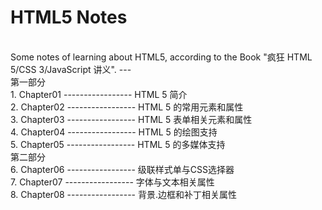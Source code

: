 # HTML5 Notes
<br>
Some notes of learning about HTML5, according to the Book "疯狂 HTML 5/CSS 3/JavaScript 讲义".
---
<br> 第一部分
<br>1. Chapter01 ----------------- HTML 5 简介
<br>2. Chapter02 ----------------- HTML 5 的常用元素和属性
<br>3. Chapter03 ----------------- HTML 5 表单相关元素和属性
<br>4. Chapter04 ----------------- HTML 5 的绘图支持
<br>5. Chapter05 ----------------- HTML 5 的多媒体支持
<br> 第二部分
<br>6. Chapter06 ----------------- 级联样式单与CSS选择器
<br>7. Chapter07 ----------------- 字体与文本相关属性
<br>8. Chapter08 ----------------- 背景.边框和补丁相关属性
